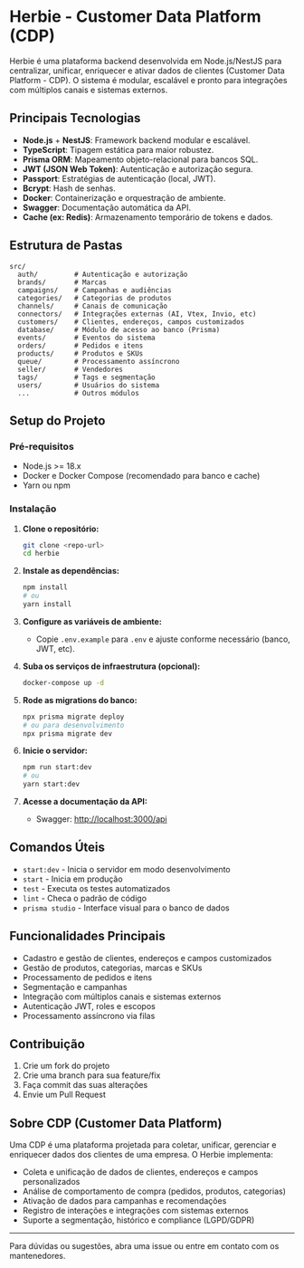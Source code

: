# Herbie - Customer Data Platform (CDP)

Herbie é uma plataforma backend desenvolvida em Node.js/NestJS para centralizar, unificar, enriquecer e ativar dados de clientes (Customer Data Platform - CDP). O sistema é modular, escalável e pronto para integrações com múltiplos canais e sistemas externos.

## Principais Tecnologias

- **Node.js** + **NestJS**: Framework backend modular e escalável.
- **TypeScript**: Tipagem estática para maior robustez.
- **Prisma ORM**: Mapeamento objeto-relacional para bancos SQL.
- **JWT (JSON Web Token)**: Autenticação e autorização segura.
- **Passport**: Estratégias de autenticação (local, JWT).
- **Bcrypt**: Hash de senhas.
- **Docker**: Containerização e orquestração de ambiente.
- **Swagger**: Documentação automática da API.
- **Cache (ex: Redis)**: Armazenamento temporário de tokens e dados.

## Estrutura de Pastas

```
src/
  auth/         # Autenticação e autorização
  brands/       # Marcas
  campaigns/    # Campanhas e audiências
  categories/   # Categorias de produtos
  channels/     # Canais de comunicação
  connectors/   # Integrações externas (AI, Vtex, Invio, etc)
  customers/    # Clientes, endereços, campos customizados
  database/     # Módulo de acesso ao banco (Prisma)
  events/       # Eventos do sistema
  orders/       # Pedidos e itens
  products/     # Produtos e SKUs
  queue/        # Processamento assíncrono
  seller/       # Vendedores
  tags/         # Tags e segmentação
  users/        # Usuários do sistema
  ...           # Outros módulos
```

## Setup do Projeto

### Pré-requisitos
- Node.js >= 18.x
- Docker e Docker Compose (recomendado para banco e cache)
- Yarn ou npm

### Instalação

1. **Clone o repositório:**
   ```bash
   git clone <repo-url>
   cd herbie
   ```

2. **Instale as dependências:**
   ```bash
   npm install
   # ou
   yarn install
   ```

3. **Configure as variáveis de ambiente:**
   - Copie `.env.example` para `.env` e ajuste conforme necessário (banco, JWT, etc).

4. **Suba os serviços de infraestrutura (opcional):**
   ```bash
   docker-compose up -d
   ```

5. **Rode as migrations do banco:**
   ```bash
   npx prisma migrate deploy
   # ou para desenvolvimento
   npx prisma migrate dev
   ```

6. **Inicie o servidor:**
   ```bash
   npm run start:dev
   # ou
   yarn start:dev
   ```

7. **Acesse a documentação da API:**
   - Swagger: [http://localhost:3000/api](http://localhost:3000/api)

## Comandos Úteis

- `start:dev` - Inicia o servidor em modo desenvolvimento
- `start` - Inicia em produção
- `test` - Executa os testes automatizados
- `lint` - Checa o padrão de código
- `prisma studio` - Interface visual para o banco de dados

## Funcionalidades Principais
- Cadastro e gestão de clientes, endereços e campos customizados
- Gestão de produtos, categorias, marcas e SKUs
- Processamento de pedidos e itens
- Segmentação e campanhas
- Integração com múltiplos canais e sistemas externos
- Autenticação JWT, roles e escopos
- Processamento assíncrono via filas

## Contribuição
1. Crie um fork do projeto
2. Crie uma branch para sua feature/fix
3. Faça commit das suas alterações
4. Envie um Pull Request

## Sobre CDP (Customer Data Platform)

Uma CDP é uma plataforma projetada para coletar, unificar, gerenciar e enriquecer dados dos clientes de uma empresa. O Herbie implementa:
- Coleta e unificação de dados de clientes, endereços e campos personalizados
- Análise de comportamento de compra (pedidos, produtos, categorias)
- Ativação de dados para campanhas e recomendações
- Registro de interações e integrações com sistemas externos
- Suporte a segmentação, histórico e compliance (LGPD/GDPR)

---

Para dúvidas ou sugestões, abra uma issue ou entre em contato com os mantenedores.
